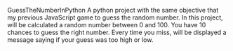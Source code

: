 GuessTheNumberInPython
A python project with the same objective that my previous JavaScript game to guess the random number. In this project, will be calculated a random number between 0 and 100. You have 10 chances to guess the right number. Every time you miss, will be displayed a message saying if your guess was too high or low.
